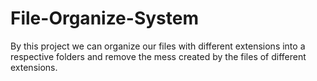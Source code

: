 # File-Organize-System
By this project we can organize our files with different extensions into a respective folders and remove the mess created by the files of different extensions.
